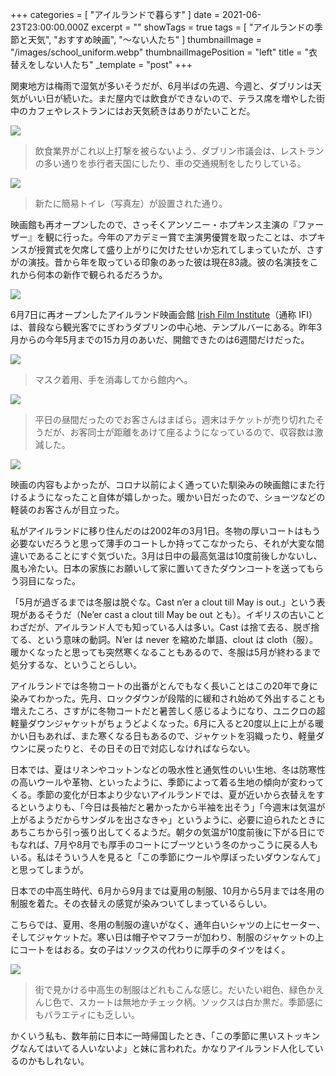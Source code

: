 +++
categories = [ "アイルランドで暮らす" ]
date = 2021-06-23T23:00:00.000Z
excerpt = ""
showTags = true
tags = [ "アイルランドの季節と天気", "おすすめ映画", "～ない人たち" ]
thumbnailImage = "/images/school_uniform.webp"
thumbnailImagePosition = "left"
title = "衣替えをしない人たち"
_template = "post"
+++

関東地方は梅雨で湿気が多いそうだが、6月半ばの先週、今週と、ダブリンは天気がいい日が続いた。まだ屋内では飲食ができないので、テラス席を増やした街中のカフェやレストランにはお天気続きはありがたいことだ。

<!--more-->

![](/images/pedestrian_street.webp)

> 飲食業界がこれ以上打撃を被らないよう、ダブリン市議会は、レストランの多い通りを歩行者天国にしたり、車の交通規制をしたりしている。

![](/images/mobile_toilets.webp)

> 新たに簡易トイレ（写真左）が設置された通り。

映画館も再オープンしたので、さっそくアンソニー・ホプキンス主演の『ファーザー』を観に行った。今年のアカデミー賞で主演男優賞を取ったことは、ホプキンスが授賞式を欠席して盛り上がりに欠けたせいか忘れてしまっていたが、さすがの演技。昔から年を取っている印象のあった彼は現在83歳。彼の名演技をこれから何本の新作で観られるだろうか。

![](/images/opening_cinema-4.webp)

6月7日に再オープンしたアイルランド映画会館 [Irish Film Institute](https://ifi.ie/ "IFI")（通称 IFI）は、普段なら観光客でにぎわうダブリンの中心地、テンプルバーにある。昨年3月からの今年5月までの15カ月のあいだ、開館できたのは6週間だけだった。

![](/images/opening_cinema-1.webp)

> マスク着用、手を消毒してから館内へ。

![](/images/opening_cinema-3.webp)

> 平日の昼間だったのでお客さんはまばら。週末はチケットが売り切れたそうだが、お客同士が距離をあけて座るようになっているので、収容数は激減した。

![](/images/opening_cinema-2.webp)

映画の内容もよかったが、コロナ以前によく通っていた馴染みの映画館にまた行けるようになったこと自体が嬉しかった。暖かい日だったので、ショーツなどの軽装のお客さんが目立った。

私がアイルランドに移り住んだのは2002年の3月1日。冬物の厚いコートはもう必要ないだろうと思って薄手のコートしか持ってこなかったら、それが大変な間違いであることにすぐ気づいた。3月は日中の最高気温は10度前後しかないし、風も冷たい。日本の家族にお願いして家に置いてきたダウンコートを送ってもらう羽目になった。

「5月が過ぎるまでは冬服は脱ぐな。Cast n’er a clout till May is out.」という表現があるそうだ（Ne’er cast a clout till May be out とも）。イギリスの古いことわざだが、アイルランド人でも知っている人は多い。Cast は捨て去る、脱ぎ捨てる、という意味の動詞。N’er は never を縮めた単語、clout は cloth（服）。 暖かくなったと思っても突然寒くなることもあるので、冬服は5月が終わるまで処分するな、ということらしい。

アイルランドでは冬物コートの出番がとんでもなく長いことはこの20年で身に染みてわかった。先月、ロックダウンが段階的に緩和され始めて外出することも増えたころ、さすがに冬物コートだと暑苦しく感じるようになり、ユニクロの超軽量ダウンジャケットがちょうどよくなった。6月に入ると20度以上に上がる暖かい日もあれば、また寒くなる日もあるので、ジャケットを羽織ったり、軽量ダウンに戻ったりと、その日その日で対応しなければならない。

日本では、夏はリネンやコットンなどの吸水性と通気性のいい生地、冬は防寒性の高いウールや革物、といったように、季節によって着る生地の傾向が変わってくる。季節の変化が日本より少ないアイルランドでは、夏が近いから衣替えをするというよりも、「今日は長袖だと暑かったから半袖を出そう」「今週末は気温が上がるようだからサンダルを出さなきゃ」というように、必要に迫られたときにあちこちから引っ張り出してくるようだ。朝夕の気温が10度前後に下がる日にでもなれば、7月や8月でも厚手のコートにブーツという冬のかっこうに戻る人もいる。私はそういう人を見ると「この季節にウールや厚ぼったいダウンなんて」と思ってしまうが。

日本での中高生時代、6月から9月までは夏用の制服、10月から5月までは冬用の制服を着た。その衣替えの感覚が染みついてしまっているらしい。

こちらでは、夏用、冬用の制服の違いがなく、通年白いシャツの上にセーター、そしてジャケットだ。寒い日は帽子やマフラーが加わり、制服のジャケットの上にコートをはおる。女の子はソックスの代わりに厚手のタイツをはく。

![](/images/school_uniform.webp)

> 街で見かける中高生の制服はどれもこんな感じ。だいたい紺色、緑色かえんじ色で、スカートは無地かチェック柄。ソックスは白か黒だ。季節感にもバラエティにも乏しい。

かくいう私も、数年前に日本に一時帰国したとき、「この季節に黒いストッキングなんてはいてる人いないよ」と妹に言われた。かなりアイルランド人化しているのかもしれない。
